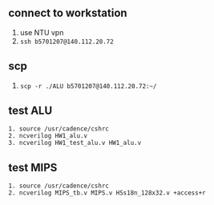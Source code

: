 ## connect to workstation
1. use NTU vpn
2. `ssh b5701207@140.112.20.72`

## scp
1. `scp -r ./ALU b5701207@140.112.20.72:~/ `

## test ALU
```
1. source /usr/cadence/cshrc
2. ncverilog HW1_alu.v
3. ncverilog HW1_test_alu.v HW1_alu.v
```

## test MIPS
```
1. source /usr/cadence/cshrc
2. ncverilog MIPS_tb.v MIPS.v HSs18n_128x32.v +access+r
```